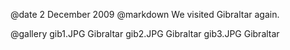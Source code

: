 @date		2 December 2009
@markdown
We visited Gibraltar again.

@gallery
gib1.JPG		Gibraltar
gib2.JPG		Gibraltar
gib3.JPG		Gibraltar

